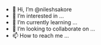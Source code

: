 - 👋 Hi, I’m @nileshsakore
- 👀 I’m interested in ...
- 🌱 I’m currently learning ...
- 💞️ I’m looking to collaborate on ...
- 📫 How to reach me ...

<!---
nileshsakore/nileshsakore is a ✨ special ✨ repository because its `README.md` (this file) appears on your GitHub profile.
You can click the Preview link to take a look at your changes.
--->
